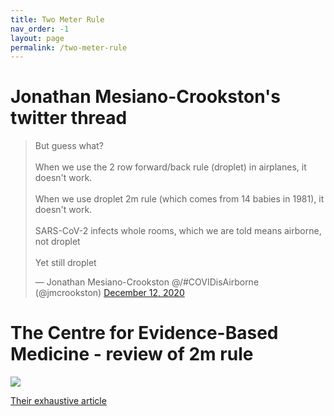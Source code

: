 ```yaml
---
title: Two Meter Rule  
nav_order: -1
layout: page
permalink: /two-meter-rule
---
```


# Jonathan Mesiano-Crookston's twitter thread

<blockquote class="twitter-tweet"><p lang="en" dir="ltr">But guess what?<br><br>When we use the 2 row forward/back rule (droplet) in airplanes, it doesn&#39;t work.<br><br>When we use droplet 2m rule (which comes from 14 babies in 1981), it doesn&#39;t work.<br><br>SARS-CoV-2 infects whole rooms, which we are told means airborne, not droplet<br><br>Yet still droplet</p>&mdash; Jonathan Mesiano-Crookston @/#COVIDisAirborne (@jmcrookston) <a href="https://twitter.com/jmcrookston/status/1337780313766977538?ref_src=twsrc%5Etfw">December 12, 2020</a></blockquote> <script async src="https://platform.twitter.com/widgets.js" charset="utf-8"></script>


# The Centre for Evidence-Based Medicine - review of 2m rule

![](https://www.cebm.net/wp-content/uploads/2020/06/2-metre-rule-PPTLB.jpg)

[Their exhaustive article](https://www.cebm.net/covid-19/what-is-the-evidence-to-support-the-2-metre-social-distancing-rule-to-reduce-covid-19-transmission/)
